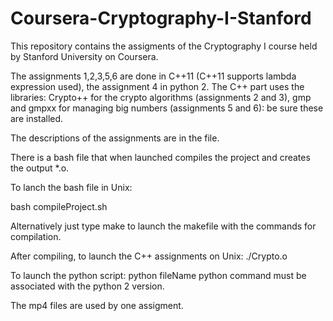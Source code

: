 # Coursera-Cryptography-I-Stanford
This repository contains the assigments of the Cryptography I course held by Stanford University on Coursera.

The assignments 1,2,3,5,6 are done in C++11 (C++11 supports lambda expression used), the assignment 4 in python 2. The C++ part uses the libraries: Crypto++ for the crypto algorithms (assignments 2 and 3), gmp and gmpxx for managing big numbers (assignments 5 and 6): be sure these are installed.

The descriptions of the assignments are in the file.

There is a bash file that when launched compiles the project and creates the output *.o.

To lanch the bash file in Unix:

  bash compileProject.sh

Alternatively just type make to launch the makefile with the commands for compilation.

After compiling, to launch the C++ assignments on Unix: ./Crypto.o

To launch the python script: python fileName python command must be associated with the python 2 version.

The mp4 files are used by one assigment.
